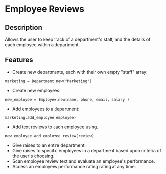 # Employee Reviews

## Description

Allows the user to keep track of a department's staff, and the details of each employee within a department.

## Features

* Create new departments, each with their own empty "staff" array:
```
marketing = Department.new("Marketing")
```
* Create new employees:
```
new_employee = Employee.new(name, phone, email, salary )
```
* Add employees to a department:
```
marketing.add_employee(employee)
```
* Add text reviews to each employee using.
```
new_employee.add_employee_review(review)
```
* Give raises to an entire department.
* Give raises to specific employees in a department based upon criteria of the user's choosing.
* Scan employee review text and evaluate an employee's performance.
* Access an employees performance rating rating at any time.
